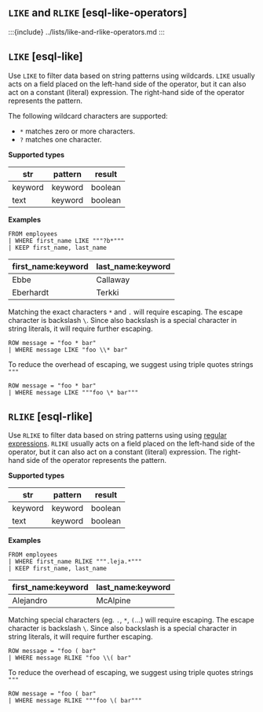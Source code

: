 ## `LIKE` and `RLIKE` [esql-like-operators]

:::{include} ../lists/like-and-rlike-operators.md
:::

## `LIKE` [esql-like]

Use `LIKE` to filter data based on string patterns using wildcards. `LIKE` usually acts on a field placed on the left-hand side of the operator, but it can also act on a constant (literal) expression. The right-hand side of the operator represents the pattern.

The following wildcard characters are supported:

* `*` matches zero or more characters.
* `?` matches one character.

**Supported types**

| str | pattern | result |
| --- | --- | --- |
| keyword | keyword | boolean |
| text | keyword | boolean |

**Examples**

```esql
FROM employees
| WHERE first_name LIKE """?b*"""
| KEEP first_name, last_name
```

| first_name:keyword | last_name:keyword |
| --- | --- |
| Ebbe | Callaway |
| Eberhardt | Terkki |

Matching the exact characters `*` and `.` will require escaping. The escape character is backslash `\`. Since also backslash is a special character in string literals, it will require further escaping.

```esql
ROW message = "foo * bar"
| WHERE message LIKE "foo \\* bar"
```

To reduce the overhead of escaping, we suggest using triple quotes strings `"""`

```esql
ROW message = "foo * bar"
| WHERE message LIKE """foo \* bar"""
```

## `RLIKE` [esql-rlike]

Use `RLIKE` to filter data based on string patterns using using [regular expressions](/reference/query-languages/regexp-syntax.md). `RLIKE` usually acts on a field placed on the left-hand side of the operator, but it can also act on a constant (literal) expression. The right-hand side of the operator represents the pattern.

**Supported types**

| str | pattern | result |
| --- | --- | --- |
| keyword | keyword | boolean |
| text | keyword | boolean |

**Examples**

```esql
FROM employees
| WHERE first_name RLIKE """.leja.*"""
| KEEP first_name, last_name
```

| first_name:keyword | last_name:keyword |
| --- | --- |
| Alejandro | McAlpine |

Matching special characters (eg. `.`, `*`, `(`…​) will require escaping. The escape character is backslash `\`. Since also backslash is a special character in string literals, it will require further escaping.

```esql
ROW message = "foo ( bar"
| WHERE message RLIKE "foo \\( bar"
```

To reduce the overhead of escaping, we suggest using triple quotes strings `"""`

```esql
ROW message = "foo ( bar"
| WHERE message RLIKE """foo \( bar"""
```

